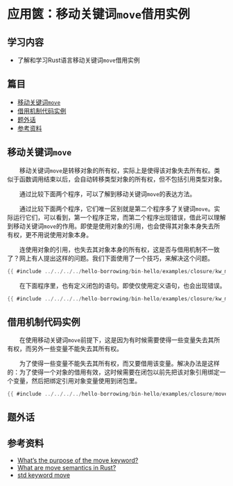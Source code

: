 # 应用篋：移动关键词`move`借用实例

## 学习内容
- 了解和学习Rust语言移动关键词`move`借用实例

## 篇目

- [移动关键词`move`](#移动关键词move)
- [借用机制代码实例](#借用机制代码实例)
- [题外话](#题外话)
- [参考资料](#参考资料)

## 移动关键词`move`

　　移动关键词`move`是转移对象的所有权，实际上是使得该对象失去所有权。类似于函数调用结束以后，会自动转移类型对象的所有权，但不包括引用类型对象。

　　通过比较下面两个程序，可以了解到移动关键词`move`的表达方法。

　　通过比较下面两个程序，它们唯一区别就是第二个程序多了关键词`move`。实际运行它们，可以看到，第一个程序正常，而第二个程序出现错误，借此可以理解到移动关键词`move`的作用。即使是使用对象的引用，也会使得其对象本身失去所有权，更不用说使用对象本身。

　　连使用对象的引用，也失去其对象本身的所有权，这是否与借用机制不一致了？网上有人提出这样的问题。我们下面使用了一个技巧，来解决这个问题。

```rust
{{ #include ../../../../hello-borrowing/bin-hello/examples/closure/kw_move.rs:feature-cp }}
```

　　在下面程序里，也有定义闭包的语句。即使仅使用定义语句，也会出现错误。

```rust
{{ #include ../../../../hello-borrowing/bin-hello/examples/closure/kw_move.rs:feature-err }}
```

## 借用机制代码实例

　　在使用移动关键词`move`前提下，这是因为有时候需要使得一些变量失去其所有权，而另外一些变量不能失去其所有权。

　　为了使得一些变量不能失去其所有权，而又要借用该变量。解决办法是这样的：为了使得一个对象的借用有效，这时候需要在闭包以前先把该对象引用绑定一个变量，然后把绑定引用对象变量使用到闭包里。

```rust
{{ #include ../../../../hello-borrowing/bin-hello/examples/closure/move_vec.rs:feature-ok }}
```

## 题外话

## 参考资料
- [What’s the purpose of the move keyword?](https://users.rust-lang.org/t/whats-the-purpose-of-the-move-keyword/16160)
- [What are move semantics in Rust?](https://stackoverflow.com/questions/30288782/what-are-move-semantics-in-rust)
- [std keyword move](https://doc.rust-lang.org/std/keyword.move.html)